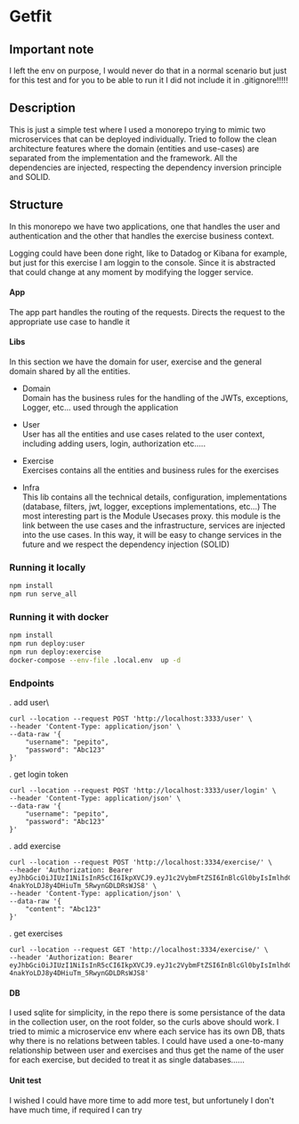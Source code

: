 # Getfit

## Important note

I left the env on purpose, I would never do that in a normal scenario but just for this test and for you to be able to run it I did not include it in .gitignore!!!!!

## Description

This is just a simple test where I used a monorepo trying to mimic two microservices that can be deployed individually. Tried to follow the clean architecture features where the domain (entities and use-cases) are separated from the implementation and the framework. All the dependencies are injected, respecting the dependency inversion principle and SOLID.

## Structure

In this monorepo we have two applications, one that handles the user and authentication and the other that handles the exercise business context.

Logging could have been done right, like to Datadog or Kibana for example, but just for this exercise I am loggin to the console.
Since it is abstracted that could change at any moment by modifying the logger service.

#### App

The app part handles the routing of the requests. Directs the request to the appropriate use case to handle it

#### Libs

In this section we have the domain for user, exercise and the general domain shared by all the entities.

- Domain\
  Domain has the business rules for the handling of the JWTs, exceptions, Logger, etc... used through the application

- User\
  User has all the entities and use cases related to the user context, including adding users, login, authorization etc.....

- Exercise\
  Exercises contains all the entities and business rules for the exercises

- Infra\
  This lib contains all the technical details, configuration, implementations (database, filters, jwt, logger, exceptions implementations, etc...)
  The most interesting part is the Module Usecases proxy. this module is the link between the use cases and the infrastructure, services are injected into the use cases. In this way, it will be easy to change services in the future and we respect the dependency injection (SOLID)

### Running it locally

```sh
npm install
npm run serve_all
```

### Running it with docker

```sh
npm install
npm run deploy:user
npm run deploy:exercise
docker-compose --env-file .local.env  up -d
```

### Endpoints

. add user\

```
curl --location --request POST 'http://localhost:3333/user' \
--header 'Content-Type: application/json' \
--data-raw '{
    "username": "pepito",
    "password": "Abc123"
}'

```

. get login token

```
curl --location --request POST 'http://localhost:3333/user/login' \
--header 'Content-Type: application/json' \
--data-raw '{
    "username": "pepito",
    "password": "Abc123"
}'
```

. add exercise

```
curl --location --request POST 'http://localhost:3334/exercise/' \
--header 'Authorization: Bearer eyJhbGciOiJIUzI1NiIsInR5cCI6IkpXVCJ9.eyJ1c2VybmFtZSI6InBlcGl0byIsImlhdCI6MTY2NTkzODA2MCwiZXhwIjoxNjY2NTQyODYwfQ.65yq6we7-4nakYoLDJ8y4DHiuTm_5RwynGDLDRsWJS8' \
--header 'Content-Type: application/json' \
--data-raw '{
    "content": "Abc123"
}'
```

. get exercises

```
curl --location --request GET 'http://localhost:3334/exercise/' \
--header 'Authorization: Bearer eyJhbGciOiJIUzI1NiIsInR5cCI6IkpXVCJ9.eyJ1c2VybmFtZSI6InBlcGl0byIsImlhdCI6MTY2NTkzODA2MCwiZXhwIjoxNjY2NTQyODYwfQ.65yq6we7-4nakYoLDJ8y4DHiuTm_5RwynGDLDRsWJS8'
```

#### DB

I used sqlite for simplicity, in the repo there is some persistance of the data in the collection user, on the root folder, so the curls above should work. I tried to mimic a microservice env where each service has its own DB, thats why there is no relations between tables. I could have used a one-to-many relationship between user and exercises and thus get the name of the user for each exercise, but decided to treat it as single databases......

#### Unit test

I wished I could have more time to add more test, but unfortunely I don't have much time, if required I can try
